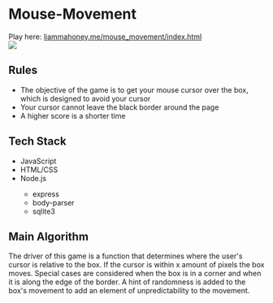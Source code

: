 # Mouse-Movement

Play here: <a href="https://liammahoney.me/mouse_movement/index.html">liammahoney.me/mouse_movement/index.html</a><br>
<img src="https://liammahoney.me/pics/mouse-movement.gif">
<h2>Rules</h2>
<ul>
  <li>The objective of the game is to get your mouse cursor over the box, which is designed to avoid your cursor</li>
  <li>Your cursor cannot leave the black border around the page</li>
  <li>A higher score is a shorter time</li>
</ul>
<h2>Tech Stack</h2>
<ul>
  <li>JavaScript</li>
  <li>HTML/CSS</li>
  <li>Node.js</li>
  <ul>
    <li>express</li>
    <li>body-parser</li>
    <li>sqlite3</li>
  </ul>
</ul>
<h2>Main Algorithm</h2>
The driver of this game is a function that determines where the user's cursor is relative to the box. If the cursor is within x amount of pixels the box moves. Special cases are considered when the box is in a corner and when it is along the edge of the border. A hint of randomness is added to the box's movement to add an element of unpredictability to the movement.
  

        
